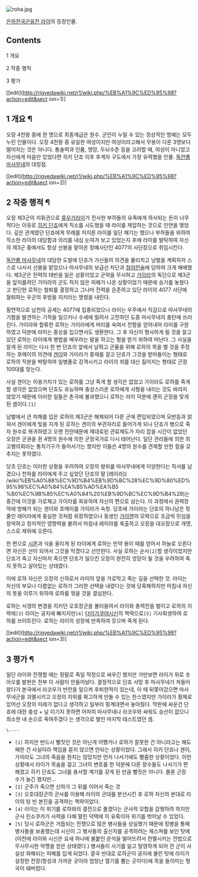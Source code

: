 ![roha.jpg](http://z1.enha.kr/http://rigvedawiki.net/r1/pds/roha.jpg)

[은하전국군웅전 라이](%EC%9D%80%ED%95%98%EC%A0%84%EA%B5%AD%EA%B5%B0%EC%9B%85%EC%A0%84%20%EB%9D%BC%EC%9D%B4.md)의 등장인물.

## Contents

    

1 개요

2 작중 행적

3 평가

[[edit](http://rigvedawiki.net/r1/wiki.php/%EB%A1%9C%ED%95%98?action=edit&sect
ion=1)]

## 1 개요 ¶

오장 4천왕 중에 한 명으로 최종계급은 원수. 군인이 누릴 수 있는 정상적인 명예는 모두 누린 인물이다. 오장 4천왕 중 유일한 여성이지만
여성이라고해서 무용이 다른 3명보다 떨어지는 것은 아니다. 통솔력과 인품, 명망, 두뇌수준 등을 고려할 때, 여성이 아니었고 자신에게 마음만
있었다면 히키 단죠 이후 후계자 구도에서 가장 유력했을 인물. [독안룡 마사무네](%EB%8F%85%EC%95%88%EB%A3%A1%20%EB%A7%88%EC%82%AC%EB%AC%B4%EB%84%A4.md)의 대칭점.

[[edit](http://rigvedawiki.net/r1/wiki.php/%EB%A1%9C%ED%95%98?action=edit&sect
ion=2)]

## 2 작중 행적 ¶

오장 제3군의 지휘관으로 [류우가라이](%EB%A5%98%EC%9A%B0%EA%B0%80%20%EB%9D%BC%EC%9D%B4.md)가 전사한 부하들의 유족에게
하사되는 돈이 너무 적다는 이유로 [히키 단죠](%ED%9E%88%ED%82%A4%20%EB%8B%A8%EC%A3%A0.md)에게
직소를 시도했을 때 라이를 제압하는 것으로 인연을 맺었다. 깊은 관계였던 단죠에게 무례를 저지른 라이를 일단 패기는 했으나 부하들을 위하여
직소한 라이의 대담함과 의리를 내심 눈여겨 보고 있었는지 후에 라이를 발탁하여 자신의 제3군 중에서도 항상 선봉을 맡아온 정예사단인
4077의 사단장으로 취임시킨다.

  

[독안룡 마사무네](%EB%8F%85%EC%95%88%EB%A3%A1%20%EB%A7%88%EC%82%AC%EB%AC%B4%EB%84%A4.md)의 대담한 도발에 단죠가 가신들의 의견을 물리치고 남벌을 계획하자 스스로 나서서 선봉을 맡았으나 마사무네의 보급선 차단과
[청야전술](%EC%B2%AD%EC%95%BC%EC%A0%84%EC%88%A0.md)에 당하여 크게 패배했다. 제3군은 전력의 태반을
잃은 상황이었고 군략을 무시하고 [가이라](%EA%B0%80%EC%9D%B4%EB%9D%BC.md)의 독단으로 제3군을 앞지를려던
가이라의 군도 적지 않은 피해가 나온 상황이었기 때문에 승기를 놓쳤다고 판단한 로하는 철퇴를 결정하고 그나마 전력을 온존하고 있단 라이의
4077 사단에 철퇴하는 우군의 후방을 지키라는 명령을 내린다.

  

필연적으로 남천의 공세는 4077에 집중되었으나 라이는 우주에서 직감으로 마사무네의 기함을 발견하는 기적을 일으키나 수세에 밀려서 고전하던
도중 마사무네의 총탄에 쓰러진다. 가이라와 합류한 로하는 가이라에게 머리를 숙여서 전함을 얻어내어 라이를 구원하였고 덕분에 라이는 중상을
입으면서도 생환한다. 그 후 자신이 형사하게 될 것을 알고 있던 로하는 라이에게 병법을 배우라는 말을 하고는 형을 받기 위하여 떠난다. 그
사실을 알게 된 라이는 다시 한 번 단죠의 앞에서 날뛰고 군율을 위해 로하의 목을 벨 것을 주장하는 호메이의 의견에
[겐이](%EA%B2%90%EC%9D%B4.md)와 가이라가 중재를 걸고 단죠가 그것을 받아들이는 형태로 로하의 직분을 박탈하여
일병졸로 강격시키고 라이의 죄를 대신 짊어지는 형태로 곤장 100대를 맞는다.

  

사실 겐이는 이용가치가 있는 로하를 그냥 죽게 할 생각은 없었고 가이라도 로하를 죽게 할 생각은 없었으며 단죠도 유능하며 충성스러운 로하에게
사형을 내리는 것도 바라지 않았기 때문에 이러한 일들은 촌극에 불과했으니 로하는 라이 덕분에 괜히 곤장을 맞게 된 셈이다.`[1]`

  

남벌에서 큰 피해를 입은 로하의 제3군은 해체되어 다른 군에 편입되었으며 모반등과 얽혀서 겐이에게 빚을 지게 된 로하는 겐이의 부관자리로
들어가게 되나 단죠가 병으로 죽자 원수로 복귀하였고 오랜 전란때문에 제대로된 관료제도가 자리 잡을 시간이 없었던 오장은 군권을 쥔 4명의
원수에 의한 군정국가로 다시 태어난다. 일단 관리들에 의한 최고평의회라는 통치기구가 들어서기는 했지만 이들은 4명의 원수를 견제할 만한 힘을
갖추지는 못하였다.

  

당초 단죠는 이러한 상황을 우려하여 오장의 왕위를 마사무네에게 이양한다는 칙서를 남겼으나 천하를 라이에게 주고 싶었던 단죠의 딸 [레이라](
/wiki/%EB%A0%88%EC%9D%B4%EB%9D%BC%28%EC%9D%80%ED%95%98%EC%A0%84%EA%B5%AD%EA%B5
%B0%EC%9B%85%EC%A0%84%20%EB%9D%BC%EC%9D%B4%29)는 중간에 이것을 가로채고 가이라를 회유하여 자신의 편으로
삼는다. 이 과정에서 권력장악에 방해가 되는 겐이와 호메이를 가이라가 숙청. 당초에 가이라는 단죠의 하나남은 핏줄인 레이라에게 충실한 것처럼
위장하였으나 동생인 [가이엔](%EA%B0%80%EC%9D%B4%EC%97%94.md)의 모략으로 조금씩 민심을 장악하고 정치적인
영향력을 불려서 마침내 레이라를 축출하고 오장을 대오장으로 개명, 스스로 제위에 오른다.

  

한 편으로 [시몬](%EC%8B%9C%EB%AA%AC%28%EC%9D%80%ED%95%98%EC%A0%84%EA%B5%AD%EA%B5%B0%EC%9B%85%EC%A0%84%20%EB%9D%BC%EC%9D%B4%29.md)과 식을 올리게 된 라이에게 로하는 만약 용이 때를
얻어서 하늘로 오른다면 자신은 산이 되어서 그것을 막겠다고 선언한다. 사실 로하는 순사`[2]`할 생각이었지만 단죠가 죽고 자신마저 죽으면
단죠가 일으킨 오장이 완전히 엉망이 될 것을 우려하여 죽지 못하고 살아있는 상태였다.

  

이에 로하 자신은 오장의 신하로서 라이의 앞을 가로막고 죽는 길을 선택한 것. 라이는 자신의 부모나 다름없는 로하가 그러한 선택을 내렸다는
것에 당혹해하지만 마침내 자신의 뜻을 이루기 위하여 로하를 꺾을 것을 결심한다.

  

로하는 서갱의 변경을 지키던 오호장군을 불러들여서 라이와 총력전을 벌이고 로하의 지략에`[3]` 라이는 궁지에 빠지지만`[4]` [다이가쿠야시신](%EB%8B%A4%EC%9D%B4%EA%B0%80%EC%BF%A0%EC%95%BC%20%EC%8B%9C%EC%8B%A0.md)의
책략으로`[5]` 기사회생하여 로하를 쓰러트린다. 로하는 라이의 성장에 만족하여 웃으며 죽게 된다.

[[edit](http://rigvedawiki.net/r1/wiki.php/%EB%A1%9C%ED%95%98?action=edit&sect
ion=3)]

## 3 평가 ¶

일단 라이와 전쟁할 때는 정말로 죽일 작정으로 싸우긴 했지만 가만보면 라이가 위로 솟아오를 발판은 전부 이 사람이 만들어놨다. 결정적으로
단죠 사망 후 마사무네가 쳐들어왔다가 본국에서 라코우가 반란을 일으켜 후퇴한적이 있는데, 이 때 뒤쫓아갔으면 마사무네군을 괴멸시키고 오장의
지위를 확고하게 만들 수 있는 찬스였지만 가이라가 황제로 있어선 오장의 미래가 없다고 생각하고 일부러 핑계대면서 놓아줬다. 막판에 싸운건
단죠에 대한 충성 + 날 이기지 못하면 어차피 마사무네나 라코우와 싸워도 승산이 없으니 최소한 내 손으로 죽여주겠다 는 생각으로 벌인 마지막
테스트였던 셈.

`\----`

  * `[1]` 하지만 반드시 뻘짓인 것은 아닌게 어쨌거나 로하가 잘못한 건 아니라고는 해도 패한 건 사실이라 책임을 묻지 않으면 안되는 상황이었다. 그래서 히키 단죠나 겐이, 가이라도 그녀의 죽음을 원치는 않았지만 먼저 나서기에도 뻘줌한 상황이었다. 이런 상황에서 라이가 목숨을 걸고 그녀의 변호를 한 덕분에 다른 장수들도 나서기가 편해졌고 히키 단죠도 그녀를 용서할 계기를 갖게 된 만큼 뻘짓은 아니다. 물론 곤장 수가 늘긴 했지만...
  * `[2]` 군주가 죽으면 신하가 그 뒤를 이어서 죽는 것
  * `[3]` 오호대장군의 군사를 이용해 라이의 군대를 분산시킨 후 로하 자신의 본대로 라이의 텅 빈 본진을 공격하는 책략이었다.
  * `[4]` 라이는 이 위기를 로하와의 결전으로 풀겠다는 군사적 모험을 감행하려 하지만 군사 린소쿠카가 사력을 다해 말린 덕택에 이 유혹이자 위기를 벗어날 수 있었다.
  * `[5]` 당시 로하군은 거듭되는 전쟁으로 많은 병사들을 상실했기 때문에 징병을 통해 병사들을 보충했는데 시신이 그 병사들의 출신지를 공격하려는 제스쳐를 보인 탓에(이전에 라이와 시신은 요새 하나에 불붙인 운석을 떨어뜨려서 전멸시키는 전법으로 무시무시한 악명을 얻은 상태였다.) 병사들이 사기를 잃고 탈영하게 되어 전 군이 사실상 와해되는 피해를 입게 되었다. 결국 반대로 로하군이 궁지에 몰린 탓에 라이가 설정한 전장(항성과 가까운 곳이라 엄청난 열기를 뿜는 곳이다)에 목을 들이미는 형국이 돼버렸다.

